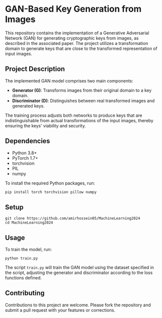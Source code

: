 # GAN-Based Key Generation from Images

This repository contains the implementation of a Generative Adversarial Network (GAN) for generating cryptographic keys from images, as described in the associated paper. The project utilizes a transformation domain to generate keys that are close to the transformed representation of input images.

## Project Description

The implemented GAN model comprises two main components:
- **Generator (G)**: Transforms images from their original domain to a key domain.
- **Discriminator (D)**: Distinguishes between real transformed images and generated keys.

The training process adjusts both networks to produce keys that are indistinguishable from actual transformations of the input images, thereby ensuring the keys' viability and security.

## Dependencies

- Python 3.8+
- PyTorch 1.7+
- torchvision
- PIL
- numpy

To install the required Python packages, run:

```bash
pip install torch torchvision pillow numpy
```
## Setup
```
git clone https://github.com/amirhossein05/MachineLearning2024
cd MachineLearning2024
```
## Usage
To train the model, run:
```
python train.py
```
The script `train.py` will train the GAN model using the dataset specified in the script, adjusting the generator and discriminator according to the loss functions defined.

## Contributing
Contributions to this project are welcome. Please fork the repository and submit a pull request with your features or corrections.

